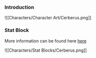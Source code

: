 ### Introduction
![[Characters/Character Art/Cerberus.png]]
### Stat Block
More information can be found here [here](https://5e.tools/bestiary.html#underworld%20cerberus_mot,flstmiscellaneous:adventure%20npc=0,flopmiscellaneous:extend,fbsr:cerberus)

![[Characters/Stat Blocks/Cerberus.png]]
